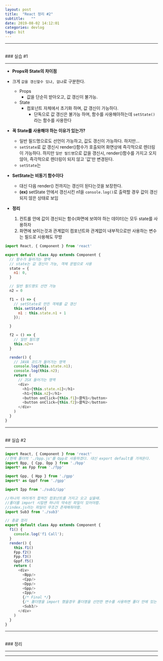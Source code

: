 ```yaml
---
layout: post
title:  "React 정리 #2"
subtitle:   ""
date: 2019-08-02 14:12:01
categories: devlog
tags: bit
---
```


---

<br/>
### 실습 #1

---

- **Props와 State의 차이점**
- 크게 `값을 갱신할수 있냐, 없냐`로 구분한다.
  - Props
    - 값을 단순히 받아오고, 값 갱신이 불가능.
  - State 
    - 컴포넌트 자체에서 초기화 하며, 값 갱신이 가능하다.
      - 단독으로 값 갱신은 불가능 하며, 함수를 사용해아하는데 `setState()` 라는 함수를 사용한다

- **꼭 State를 사용해야 하는 이유가 있는가?**
  - 일반 필드명으로도 선언이 가능하고, 값도 갱신이 가능하다. 하지만...
  - `setState`로 값 갱신시 render()함수가 호출되어 화면상에 즉각적으로 렌더링이 가능하다. 하지만 `일반 필드명`으로 값을 갱신시, render()함수를 가지고 오지 않아, 즉각적으로 렌더링이 되지 않고 '값'만 변경된다.
  - `setState`는 

- **SetState는 비동기 함수이다**
  - 대신 다음 render() 전까지는 갱신이 된다는것을 보장한다.
  - **(ex)** setState 안에서 갱신시킨 n1을 `console.log()`로 출력할 경우 값이 갱신되지 않은 상태로 보임

- **정리**
  1. 컨트롤 안에 값이 갱신되는 함수(화면에 보여야 하는 데이터)는 모두 state를 사용하자
  2. 화면에 보이는것과 관계없이 컴포넌트와 관계없이 내부적으로만 사용하는 변수는 필드로 사용해도 무방

```javascript
import React, { Component } from 'react'

export default class App extends Component {
  // 함수가 들어가는 영역
  // state는 값 갱신이 가능, 객체 문법으로 사용
  state = {
    n1: 0,
  }

  // 일반 필드명도 선언 가능
  n2 = 0

  f1 = () => {
    // setState로 만든 객체를 값 갱신
    this.setState({
      n1 : this.state.n1 + 1
    });

  }

  f2 = () => {
    // 일반 필드명
    this.n2++
  }

  render() {
    // JAVA 코드가 들어가는 영역
    console.log(this.state.n1);
    console.log(this.n2);
    return (
      // JSX 들어가는 영역
      <div>
        <h1>{this.state.n1}</h1>
        <h1>{this.n2}</h1>
        <button onClick={this.f1}>클릭1</button>
        <button onClick={this.f2}>클릭2</button>
      </div>
    )
  }
}
```

---

<br/>
## 실습 #2

---

```javascript
import React, { Component } from 'react'
//현재 폴더의 './bpp.js'를 Opp로 사용하겠다. 대신 export default를 가져온다.
import Bpp, { Cpp, Dpp } from './bpp'
import* as Fpp from './fpp'

import Gpp, { Hpp } from './gpp'
import* as Gppf from './gpp'

import Ipp from './sub1/ipp'

//하나의 여러개가 합쳐진 컴포넌트를 가지고 오고 싶을때.
//폴더를 import 시킬땐 하나의 약속된 파일이 있어야함.
//index.js라는 파일이 무조건 존재해줘야함.
import Sub3 from './sub3'

// 총괄 정리
export default class App extends Component {
  f1() {
    console.log('f1 Call');
  }
  render() {
    this.f1()
    Fpp.f2()
    Fpp.f3()
    Gppf.f5()
    return (
      <div>
        <Bpp/>
        <Cpp/>
        <Dpp/>
        <Gpp/>
        <Ipp/>
        {/* Final */}
        {/* 폴더명을 import 했을경우 폴더명을 선언한 변수를 사용하면 폴더 안에 있는 모든 파일들이 쏵~ 끌어와진다. */}
        <Sub3/>
      </div>
    )
  }
}
```

---

<br/>
### 정리

---


---